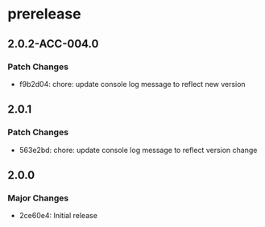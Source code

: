 # prerelease

## 2.0.2-ACC-004.0

### Patch Changes

- f9b2d04: chore: update console log message to reflect new version

## 2.0.1

### Patch Changes

- 563e2bd: chore: update console log message to reflect version change

## 2.0.0

### Major Changes

- 2ce60e4: Initial release
